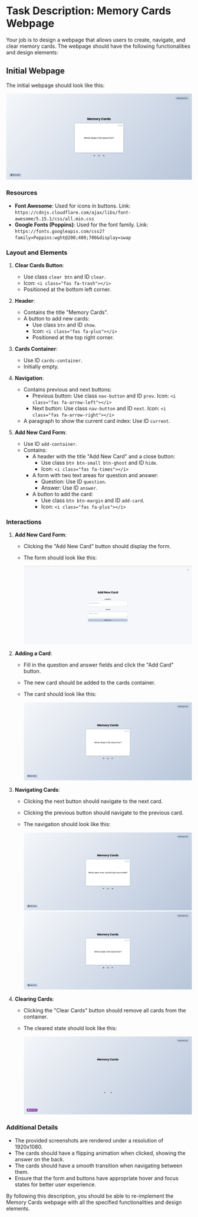 
# Task Description: Memory Cards Webpage

Your job is to design a webpage that allows users to create, navigate, and clear memory cards. The webpage should have the following functionalities and design elements:

## Initial Webpage

The initial webpage should look like this:

![initial webpage](./_images/origin.png)

### Resources

- **Font Awesome**: Used for icons in buttons. Link: `https://cdnjs.cloudflare.com/ajax/libs/font-awesome/5.15.1/css/all.min.css`
- **Google Fonts (Poppins)**: Used for the font family. Link: `https://fonts.googleapis.com/css2?family=Poppins:wght@200;400;700&display=swap`

### Layout and Elements

1. **Clear Cards Button**:
   - Use class `clear btn` and ID `clear`.
   - Icon: `<i class="fas fa-trash"></i>`
   - Positioned at the bottom left corner.

2. **Header**:
   - Contains the title "Memory Cards".
   - A button to add new cards:
     - Use class `btn` and ID `show`.
     - Icon: `<i class="fas fa-plus"></i>`
     - Positioned at the top right corner.

3. **Cards Container**:
   - Use ID `cards-container`.
   - Initially empty.

4. **Navigation**:
   - Contains previous and next buttons:
     - Previous button: Use class `nav-button` and ID `prev`. Icon: `<i class="fas fa-arrow-left"></i>`
     - Next button: Use class `nav-button` and ID `next`. Icon: `<i class="fas fa-arrow-right"></i>`
   - A paragraph to show the current card index: Use ID `current`.

5. **Add New Card Form**:
   - Use ID `add-container`.
   - Contains:
     - A header with the title "Add New Card" and a close button:
       - Use class `btn btn-small btn-ghost` and ID `hide`.
       - Icon: `<i class="fas fa-times"></i>`
     - A form with two text areas for question and answer:
       - Question: Use ID `question`.
       - Answer: Use ID `answer`.
     - A button to add the card:
       - Use class `btn btn-margin` and ID `add-card`.
       - Icon: `<i class="fas fa-plus"></i>`

### Interactions

1. **Add New Card Form**:
   - Clicking the "Add New Card" button should display the form.
   - The form should look like this:

     ![add new card form](./_images/add_new_card_form.png)

2. **Adding a Card**:
   - Fill in the question and answer fields and click the "Add Card" button.
   - The new card should be added to the cards container.
   - The card should look like this:

     ![card added](./_images/card_added.png)

3. **Navigating Cards**:
   - Clicking the next button should navigate to the next card.
   - Clicking the previous button should navigate to the previous card.
   - The navigation should look like this:

     ![navigate next](./_images/navigate_next.png)
     ![navigate prev](./_images/navigate_prev.png)

4. **Clearing Cards**:
   - Clicking the "Clear Cards" button should remove all cards from the container.
   - The cleared state should look like this:

     ![clear cards](./_images/clear_cards.png)

### Additional Details

- The provided screenshots are rendered under a resolution of 1920x1080.
- The cards should have a flipping animation when clicked, showing the answer on the back.
- The cards should have a smooth transition when navigating between them.
- Ensure that the form and buttons have appropriate hover and focus states for better user experience.

By following this description, you should be able to re-implement the Memory Cards webpage with all the specified functionalities and design elements.
